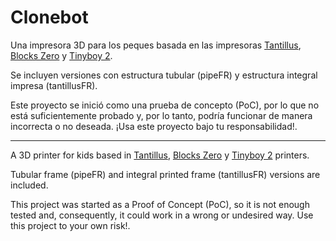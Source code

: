 # Clonebot

Una impresora 3D para los peques basada en las impresoras [Tantillus](https://www.reprap.org/wiki/Tantillus), [Blocks Zero](https://reprap.org/wiki/Blocks_zero) y [Tinyboy 2](https://github.com/HKCOTA/TinyBoy-2).

Se incluyen versiones con estructura tubular (pipeFR) y estructura integral impresa (tantillusFR).

Este proyecto se inició como una prueba de concepto (PoC), por lo que no está suficientemente probado y, por lo tanto, podría funcionar de manera incorrecta o no deseada. ¡Usa este proyecto bajo tu responsabilidad!.

---

A 3D printer for kids based in [Tantillus](https://www.reprap.org/wiki/Tantillus), [Blocks Zero](https://reprap.org/wiki/Blocks_zero) y [Tinyboy 2](https://github.com/HKCOTA/TinyBoy-2) printers.

Tubular frame (pipeFR) and integral printed frame (tantillusFR) versions are included.

This project was started as a Proof of Concept (PoC), so it is not enough tested and, consequently, it could work in a wrong or undesired way. Use this project to your own risk!.
